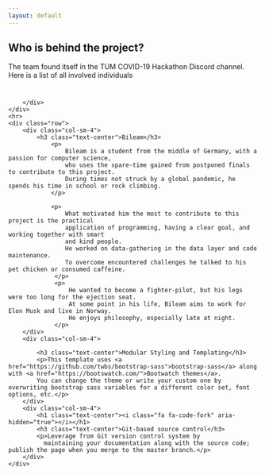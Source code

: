 ```yaml
---
layout: default
---
```


<div class="container">
    <div class="row">
        <div class="col-md-6">
            <h2 class="header-light regular-pad">Who is behind the project?</h2>
            <p class="lead">
                The team found itself in the TUM COVID-19 Hackathon Discord channel. Here is a list of all involved individuals
            </p>
        </div>
        <div class="col-md-6 text-center">
        <h1 class="text-center"><i class="fa fa-address-card" aria-hidden="true"></i></h1>
            
        </div>
    </div>
    <hr>
    <div class="row">
        <div class="col-sm-4">
            <h3 class="text-center">Bileam</h3>
                <p>
                    Bileam is a student from the middle of Germany, with a passion for computer science,
                    who uses the spare-time gained from postponed finals to contribute to this project.
                    During times not struck by a global pandemic, he spends his time in school or rock climbing.
                </p>
    
                <p>
                    What motivated him the most to contribute to this project is the practical
                    application of programming, having a clear goal, and working together with smart
                    and kind people.
                    He worked on data-gathering in the data layer and code maintenance.
                    To overcome encountered challenges he talked to his pet chicken or consumed caffeine.
                 </p>
                 <p>
                     He wanted to become a fighter-pilot, but his legs were too long for the ejection seat.
                     At some point in his life, Bileam aims to work for Elon Musk and live in Norway.
                     He enjoys philosophy, especially late at night.
                 </p>
        </div>
        <div class="col-sm-4">
            
            <h3 class="text-center">Modular Styling and Templating</h3>
            <p>This template uses <a href="https://github.com/twbs/bootstrap-sass">bootstrap-sass</a> along with <a href="https://bootswatch.com/">Bootwatch themes</a>.
            You can change the theme or write your custom one by overwriting bootstrap sass variables for a different color set, font options, etc.</p>
        </div>
        <div class="col-sm-4">
            <h1 class="text-center"><i class="fa fa-code-fork" aria-hidden="true"></i></h1>
            <h3 class="text-center">Git-based source control</h3>
            <p>Leverage from Git version control system by
              maintaining your documentation along with the source code; publish the page when you merge to the master branch.</p>
        </div>
    </div>
</div>
